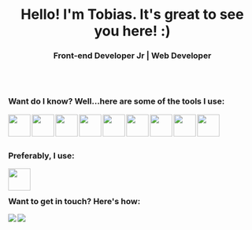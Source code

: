 <head>
<h1 align="center">Hello! I'm Tobias. It's great to see you here! :)</h1>
<h3 align="center">Front-end Developer Jr | Web Developer</h3>
</head>
<br></br>
<h3>Want do I know? Well...here are some of the tools I use:</h3>


<img height=45 width=45 align=left src="https://cdn.jsdelivr.net/gh/devicons/devicon/icons/git/git-original.svg" />
<img height=45 width=45 align=left src="https://cdn.jsdelivr.net/gh/devicons/devicon/icons/github/github-original.svg" />
<img height=45 width=45 align=left src="https://cdn.jsdelivr.net/gh/devicons/devicon/icons/html5/html5-original-wordmark.svg" />
<img height=45 width=45 align=left src="https://cdn.jsdelivr.net/gh/devicons/devicon/icons/css3/css3-original-wordmark.svg" />
<img height=45 width=45 align=left src="https://cdn.jsdelivr.net/gh/devicons/devicon/icons/javascript/javascript-original.svg" />
<img height=45 width=45 align=left src="https://cdn.jsdelivr.net/gh/devicons/devicon/icons/sass/sass-original.svg" />
<img height=45 width=45 align=left src="https://cdn.jsdelivr.net/gh/devicons/devicon/icons/webpack/webpack-original.svg" />
<img height=45 width=45 align=left src="https://cdn.jsdelivr.net/gh/devicons/devicon/icons/babel/babel-original.svg" />
<img height=45 width=45 align=left src="https://cdn.jsdelivr.net/gh/devicons/devicon/icons/handlebars/handlebars-original-wordmark.svg" />
<br>
<br>
<br>
<h3>Preferably, I use:</h3>
<img height=45 width=45 align=left src="https://cdn.jsdelivr.net/gh/devicons/devicon/icons/vscode/vscode-original.svg" />



<br></br>
<h3>Want to get in touch? Here's how:</h3>
<a href="https://www.linkedin.com/in/tobias-sirianni/" target="_blank"><img align='left' src="https://img.shields.io/badge/-LinkedIn-%230077B5?style=for-the-badge&logo=linkedin&logoColor=" target="_blank"></a> 
<a href = "mailto: sirianni.gf@gmail.com"><img align='left' src="https://img.shields.io/badge/-Gmail-%23333?style=for-the-badge&logo=gmail&logoColor=" target="_blank"></a>
